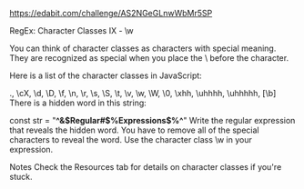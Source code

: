https://edabit.com/challenge/AS2NGeGLnwWbMr5SP

RegEx: Character Classes IX ⁠- \w

You can think of character classes as characters with special meaning. They are recognized as special when you place the \ before the character.

Here is a list of the character classes in JavaScript:

., \cX, \d, \D, \f, \n, \r, \s, \S, \t, \v, \w, \W, \0, \xhh, \uhhhh, \uhhhhh, [\b]
There is a hidden word in this string:

const str = "**^&$Regular#$%Expressions$%$$%^**"
Write the regular expression that reveals the hidden word. You have to remove all of the special characters to reveal the word. Use the character class \w in your expression.

Notes
Check the Resources tab for details on character classes if you're stuck.